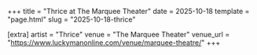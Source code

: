 +++
title = "Thrice at The Marquee Theater"
date = 2025-10-18
template = "page.html"
slug = "2025-10-18-thrice"

[extra]
artist = "Thrice"
venue = "The Marquee Theater"
venue_url = "https://www.luckymanonline.com/venue/marquee-theatre/"
+++
